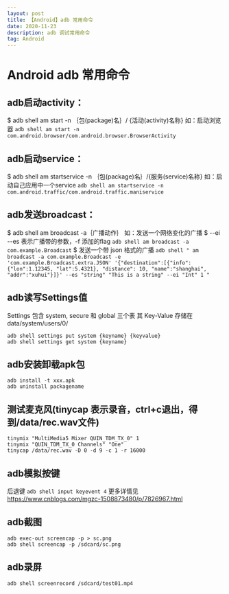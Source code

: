 ```yaml
---
layout: post
title: 【Android】adb 常用命令
date: 2020-11-23
description: adb 调试常用命令
tag: Android
---
```


# Android adb 常用命令
##  adb启动activity：
$ adb shell am start -n ｛包(package)名｝/ {活动(activity)名称}
如：启动浏览器
`adb shell am start -n com.android.browser/com.android.browser.BrowserActivity`
 
##  adb启动service：

$ adb shell am startservice -n ｛包(package)名｝/{服务(service)名称}
如：启动自己应用中一个service
`adb shell am startservice -n com.android.traffic/com.android.traffic.maniservice`
 
##  adb发送broadcast：
$ adb shell am broadcast -a｛广播动作｝
如：发送一个网络变化的广播
$ --ei --es 表示广播带的参数，-f 添加的flag
`adb shell am broadcast -a com.example.Broadcast`
$ 发送一个带 json 格式的广播
`adb shell " am broadcast -a com.example.Broadcast -e 'com.example.Broadcast.extra.JSON' '{"destination":[{"info": {"lon":1.12345, "lat":5.4321}, "distance": 10, "name":"shanghai", "addr":"xuhui"}]}' --es "string" "This is a string" --ei "Int" 1 "`

##  adb读写Settings值
Settings 包含 system, secure 和 global 三个表
其 Key-Value 存储在 data/system/users/0/
```
adb shell settings put system {keyname} {keyvalue}
adb shell settings get system {keyname}
```

##  adb安装卸载apk包
```
adb install -t xxx.apk
adb uninstall packagename
```

##  测试麦克风(tinycap 表示录音，ctrl+c退出，得到/data/rec.wav文件)
```
tinymix "MultiMedia5 Mixer QUIN_TDM_TX_0" 1
tinymix "QUIN_TDM_TX_0 Channels" "One"
tinycap /data/rec.wav -D 0 -d 9 -c 1 -r 16000
```

##  adb模拟按键
后退键 `adb shell input keyevent 4`
更多详情见
https://www.cnblogs.com/mgzc-1508873480/p/7826967.html

##  adb截图
```
adb exec-out screencap -p > sc.png
adb shell screencap -p /sdcard/sc.png
```

##  adb录屏
`adb shell screenrecord /sdcard/test01.mp4`
